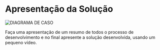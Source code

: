 # Apresentação da Solução
![DIAGRAMA DE CASO](https://github.com/ICEI-PUC-Minas-PMV-ADS/pmv-ads-2023-2-e5-proj-empext-t1-pmv-ads-2023-2-e5-proj-controledzoon/assets/91230711/f8a15656-d767-4215-9b1f-770e18e61fee)


Faça uma apresentação de um resumo de todos o processo de desenvolvimento e no final apresente a solução desenvolvida, usando um pequeno vídeo.

